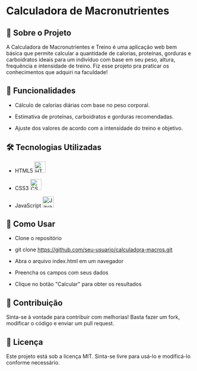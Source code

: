 # Calculadora de Macronutrientes
## 📌 Sobre o Projeto
A Calculadora de Macronutrientes e Treino é uma aplicação web bem básica que permite calcular a quantidade de calorias, proteínas, gorduras e carboidratos ideais para um indivíduo com base em seu peso, altura, frequência e intensidade de treino. Fiz esse projeto pra praticar os conhecimentos que adquiri na faculdade!

## 🚀 Funcionalidades
- Cálculo de calorias diárias com base no peso corporal.

- Estimativa de proteínas, carboidratos e gorduras recomendadas.

- Ajuste dos valores de acordo com a intensidade do treino e objetivo.

## 🛠️ Tecnologias Utilizadas
- HTML5 <img src="https://cdn.jsdelivr.net/gh/devicons/devicon/icons/html5/html5-original.svg" alt="HTML5" width="30" height="30"/>

- CSS3  <img src="https://cdn.jsdelivr.net/gh/devicons/devicon/icons/css3/css3-original.svg" alt="CSS3" width="30" height="30"/>

- JavaScript <img src="https://cdn.jsdelivr.net/gh/devicons/devicon/icons/javascript/javascript-original.svg" alt="JavaScript" width="30" height="30"/>

## 🔧 Como Usar
- Clone o repositório

- git clone https://github.com/seu-usuario/calculadora-macros.git
- Abra o arquivo index.html em um navegador

- Preencha os campos com seus dados

- Clique no botão "Calcular" para obter os resultados


## 🤝 Contribuição
Sinta-se à vontade para contribuir com melhorias! Basta fazer um fork, modificar o código e enviar um pull request.

## 📜 Licença
Este projeto está sob a licença MIT. Sinta-se livre para usá-lo e modificá-lo conforme necessário.
